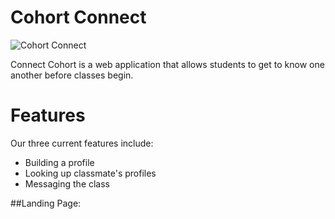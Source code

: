 # Cohort Connect

![Cohort Connect](https://i.imgur.com/TdfRDKd.png)


 Connect Cohort is a web application that allows students to get to know one another before classes begin.

# Features

Our three current features include:
- Building a profile
- Looking up classmate's profiles
- Messaging the class

##Landing Page:


